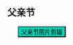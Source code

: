 

## 父亲节

* <button class="btn btn-link" onclick="play('https://res.cloudinary.com/handyman/video/upload/v1655636394/video/fathers_day.mp4')">父亲节照片剪辑</button>

<style>
  .btn-link {
    background: hsl(171, 100%, 41%);
  }

  .btn-link:hover {
    background: hsl(48, 100%, 67%);
  }

  ul {
    list-style-type: none;
  }

</style>

<script>
  function play(url) {
    var payload = {
        "video_url": url
    };

    fetch('https://ofhnindco6.execute-api.ap-southeast-2.amazonaws.com/video_pub', {
        method: 'POST',
        headers: {
            'Accept': 'application/json',
            'Content-Type': 'application/json'
        },
        body: JSON.stringify(payload)
    }).then(resp => console.log(resp));
  }
</script>